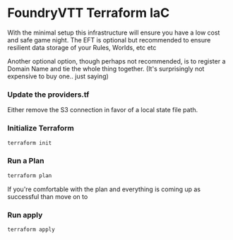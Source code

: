 # FoundryVTT Terraform IaC
With the minimal setup this infrastructure will ensure you have a low cost and safe game night. The EFT is optional but recommended to ensure resilient data storage of your Rules, Worlds, etc etc

Another optional option, though perhaps not recommended, is to register a Domain Name and tie the whole thing together. (It's surprisingly not expensive to buy one.. just saying)

### Update the providers.tf
Either remove the S3 connection in favor of a local state file path.

### Initialize Terraform
```bash
terraform init
```

### Run a Plan
```bash
terraform plan
```

If you're comfortable with the plan and everything is coming up as successful than move on to

### Run apply
```bash
terraform apply
```

